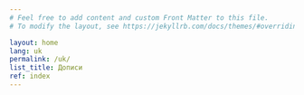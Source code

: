 ```yaml
---
# Feel free to add content and custom Front Matter to this file.
# To modify the layout, see https://jekyllrb.com/docs/themes/#overriding-theme-defaults

layout: home
lang: uk
permalink: /uk/
list_title: Дописи
ref: index
---
```

